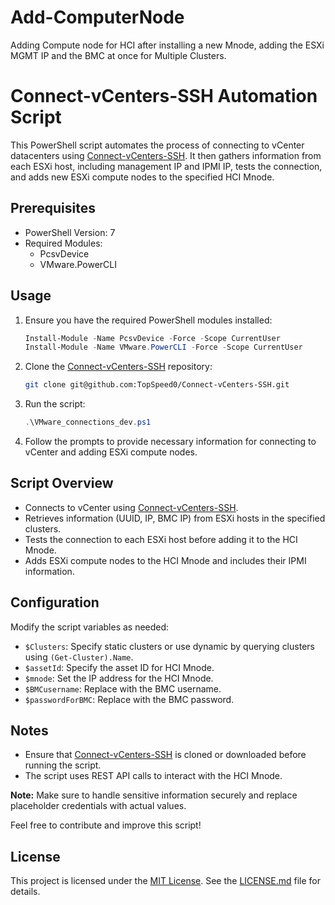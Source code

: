 # Add-ComputerNode
Adding Compute node for HCI after installing a new Mnode, adding the ESXi MGMT IP and the BMC at once for Multiple Clusters.


# Connect-vCenters-SSH Automation Script

This PowerShell script automates the process of connecting to vCenter datacenters using [Connect-vCenters-SSH](https://github.com/TopSpeed0/Connect-vCenters-SSH.git). It then gathers information from each ESXi host, including management IP and IPMI IP, tests the connection, and adds new ESXi compute nodes to the specified HCI Mnode.

## Prerequisites

- PowerShell Version: 7
- Required Modules:
  - PcsvDevice
  - VMware.PowerCLI

## Usage

1. Ensure you have the required PowerShell modules installed:

    ```powershell
    Install-Module -Name PcsvDevice -Force -Scope CurrentUser
    Install-Module -Name VMware.PowerCLI -Force -Scope CurrentUser
    ```

2. Clone the [Connect-vCenters-SSH](https://github.com/TopSpeed0/Connect-vCenters-SSH.git) repository:

    ```bash
    git clone git@github.com:TopSpeed0/Connect-vCenters-SSH.git
    ```

3. Run the script:

    ```powershell
    .\VMware_connections_dev.ps1
    ```

4. Follow the prompts to provide necessary information for connecting to vCenter and adding ESXi compute nodes.

## Script Overview

- Connects to vCenter using [Connect-vCenters-SSH](https://github.com/TopSpeed0/Connect-vCenters-SSH.git).
- Retrieves information (UUID, IP, BMC IP) from ESXi hosts in the specified clusters.
- Tests the connection to each ESXi host before adding it to the HCI Mnode.
- Adds ESXi compute nodes to the HCI Mnode and includes their IPMI information.

## Configuration

Modify the script variables as needed:

- `$Clusters`: Specify static clusters or use dynamic by querying clusters using `(Get-Cluster).Name`.
- `$assetId`: Specify the asset ID for HCI Mnode.
- `$mnode`: Set the IP address for the HCI Mnode.
- `$BMCusername`: Replace with the BMC username.
- `$passwordForBMC`: Replace with the BMC password.

## Notes

- Ensure that [Connect-vCenters-SSH](https://github.com/TopSpeed0/Connect-vCenters-SSH.git) is cloned or downloaded before running the script.
- The script uses REST API calls to interact with the HCI Mnode.

**Note:** Make sure to handle sensitive information securely and replace placeholder credentials with actual values.

Feel free to contribute and improve this script!

## License

This project is licensed under the [MIT License](LICENSE.md). See the [LICENSE.md](LICENSE.md) file for details.
